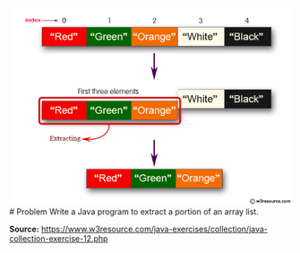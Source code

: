 ![img.png](extract_array_list.png)# Problem
Write a Java program to extract a portion of an array list.

**Source:** https://www.w3resource.com/java-exercises/collection/java-collection-exercise-12.php